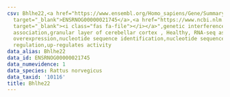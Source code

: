 ```yaml
---
csv: Bhlhe22,<a href="https://www.ensembl.org/Homo_sapiens/Gene/Summary?db=core;g=ENSRNOG00000021745"
  target="_blank">ENSRNOG00000021745</a>,<a href="https://www.ncbi.nlm.nih.gov/pubmed/30467350"
  target="_blank"><i class="fas fa-file"></i></a>",genetic interference,functional
  association,granular layer of cerebellar cortex , Healthy, RNA-seq assay, hsf-1
  overexpression,nucleotide sequence identification,nucleotide sequence identification,transcriptional
  regulation,up-regulates activity
data_alias: Bhlhe22
data_id: ENSRNOG00000021745
data_numevidence: 1
data_species: Rattus norvegicus
data_taxid: '10116'
title: Bhlhe22
---
```


